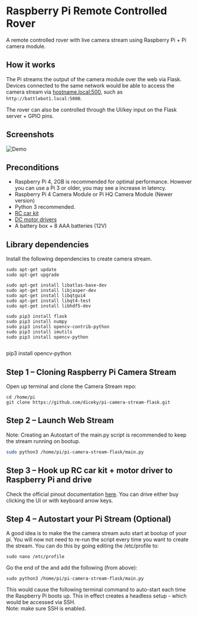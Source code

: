 # Raspberry Pi Remote Controlled Rover

A remote controlled rover with live camera stream using Raspberry Pi + Pi camera module.

## How it works

The Pi streams the output of the camera module over the web via Flask. Devices connected to the same network would be able to access the camera stream via <hostname.local:500>, such as `http://battlebot1.local:5000`.

The rover can also be controlled through the UI/key input on the Flask server + GPIO pins.

## Screenshots

![Demo](readme/dcamp-rover.gif)

## Preconditions

- Raspberry Pi 4, 2GB is recommended for optimal performance. However you can use a Pi 3 or older, you may see a increase in latency.
- Raspberry Pi 4 Camera Module or Pi HQ Camera Module (Newer version)
- Python 3 recommended.
- [RC car kit](https://www.amazon.co.jp/gp/product/B088NMV7C6/ref=ppx_yo_dt_b_asin_title_o03_s00?ie=UTF8&psc=1)
- [DC motor drivers](https://www.amazon.co.jp/gp/product/B08B87WWHV/ref=ppx_yo_dt_b_asin_title_o04_s00?ie=UTF8&psc=1)
- A battery box + 8 AAA batteries (12V)

## Library dependencies

Install the following dependencies to create camera stream.

```
sudo apt-get update
sudo apt-get upgrade

sudo apt-get install libatlas-base-dev
sudo apt-get install libjasper-dev
sudo apt-get install libqtgui4
sudo apt-get install libqt4-test
sudo apt-get install libhdf5-dev

sudo pip3 install flask
sudo pip3 install numpy
sudo pip3 install opencv-contrib-python
sudo pip3 install imutils
sudo pip3 install opencv-python


```

pip3 install opencv-python

## Step 1 – Cloning Raspberry Pi Camera Stream

Open up terminal and clone the Camera Stream repo:

```
cd /home/pi
git clone https://github.com/diceky/pi-camera-stream-flask.git
```

## Step 2 – Launch Web Stream

Note: Creating an Autostart of the main.py script is recommended to keep the stream running on bootup.

```bash cd modules
sudo python3 /home/pi/pi-camera-stream-flask/main.py
```

## Step 3 – Hook up RC car kit + motor driver to Raspberry Pi and drive

Check the official pinout documentation [here](https://www.raspberrypi.org/documentation/computers/os.html#gpio-and-the-40-pin-header).
You can drive either buy clicking the UI or with keyboard arrow keys.

## Step 4 – Autostart your Pi Stream (Optional)

A good idea is to make the the camera stream auto start at bootup of your pi. You will now not need to re-run the script every time you want to create the stream. You can do this by going editing the /etc/profile to:

```
sudo nano /etc/profile
```

Go the end of the and add the following (from above):

```
sudo python3 /home/pi/pi-camera-stream-flask/main.py
```

This would cause the following terminal command to auto-start each time the Raspberry Pi boots up. This in effect creates a headless setup - which would be accessed via SSH.  
Note: make sure SSH is enabled.
